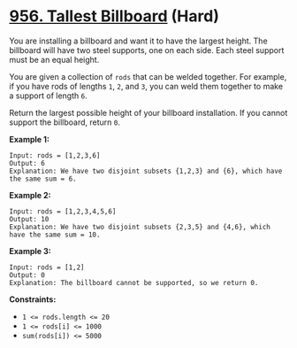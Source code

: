 # [956. Tallest Billboard][link] (Hard)

[link]: https://leetcode.com/problems/tallest-billboard/

You are installing a billboard and want it to have the largest height. The billboard will have two
steel supports, one on each side. Each steel support must be an equal height.

You are given a collection of `rods` that can be welded together. For example, if you have rods of
lengths `1`, `2`, and `3`, you can weld them together to make a support of length `6`.

Return the largest possible height of your billboard installation. If you cannot support the
billboard, return `0`.

**Example 1:**

```
Input: rods = [1,2,3,6]
Output: 6
Explanation: We have two disjoint subsets {1,2,3} and {6}, which have the same sum = 6.
```

**Example 2:**

```
Input: rods = [1,2,3,4,5,6]
Output: 10
Explanation: We have two disjoint subsets {2,3,5} and {4,6}, which have the same sum = 10.
```

**Example 3:**

```
Input: rods = [1,2]
Output: 0
Explanation: The billboard cannot be supported, so we return 0.
```

**Constraints:**

- `1 <= rods.length <= 20`
- `1 <= rods[i] <= 1000`
- `sum(rods[i]) <= 5000`
